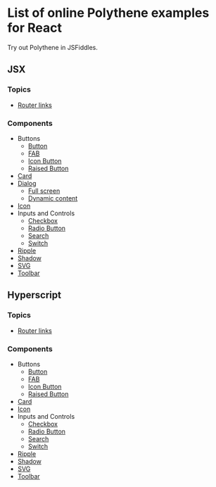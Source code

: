 # List of online Polythene examples for React

Try out Polythene in JSFiddles.

## JSX

### Topics

* [Router links](https://jsfiddle.net/ArthurClemens/1hm2w5xd/)

### Components

* Buttons
  * [Button](https://jsfiddle.net/ArthurClemens/5db99xoj/)
  * [FAB](https://jsfiddle.net/ArthurClemens/nj11av54/)
  * [Icon Button](https://jsfiddle.net/ArthurClemens/xuo1gow5/)
  * [Raised Button](https://jsfiddle.net/ArthurClemens/sbtonwbf/)
* [Card](https://jsfiddle.net/ArthurClemens/dhq3cLrv/)
* [Dialog](https://jsfiddle.net/ArthurClemens/m08o291L/)
  * [Full screen](https://jsfiddle.net/ArthurClemens/npq4phf3/)
  * [Dynamic content](https://jsfiddle.net/ArthurClemens/1fgh0bgt/)
* [Icon](https://jsfiddle.net/ArthurClemens/ep9pf5wp/)
* Inputs and Controls
  * [Checkbox](https://jsfiddle.net/ArthurClemens/hp6ksg2m/)
  * [Radio Button](https://jsfiddle.net/ArthurClemens/b1vbbLgw/)
  * [Search](https://jsfiddle.net/ArthurClemens/qm85uyd9/)
  * [Switch](https://jsfiddle.net/ArthurClemens/orqdxd4a/)
* [Ripple](https://jsfiddle.net/ArthurClemens/brx9wdhv/)
* [Shadow](https://jsfiddle.net/ArthurClemens/uej4sw3q/)
* [SVG](https://jsfiddle.net/ArthurClemens/qm31tx7b/)
* [Toolbar](https://jsfiddle.net/ArthurClemens/rgmzx6jr/)


## Hyperscript

### Topics

* [Router links](https://jsfiddle.net/ArthurClemens/gqef8c0g/)

### Components

* Buttons
  * [Button](https://jsfiddle.net/ArthurClemens/5z374g58/)
  * [FAB](https://jsfiddle.net/ArthurClemens/Lebqe5g2/)
  * [Icon Button](https://jsfiddle.net/ArthurClemens/xh7jgutu/)
  * [Raised Button](https://jsfiddle.net/ArthurClemens/hL8wmrpL/)
* [Card](https://jsfiddle.net/ArthurClemens/h6n5jzgd/)
* [Icon](https://jsfiddle.net/ArthurClemens/qhh725aa/)
* Inputs and Controls
  * [Checkbox](https://jsfiddle.net/ArthurClemens/g07snvox/)
  * [Radio Button](https://jsfiddle.net/ArthurClemens/fhqrcuL9/)
  * [Search](https://jsfiddle.net/ArthurClemens/hruxczph/)
  * [Switch](https://jsfiddle.net/ArthurClemens/0eaeadbm/)
* [Ripple](https://jsfiddle.net/ArthurClemens/L0e0bb68/)
* [Shadow](https://jsfiddle.net/ArthurClemens/ohuxgfef/)
* [SVG](https://jsfiddle.net/ArthurClemens/3v5v5kdb/)
* [Toolbar](https://jsfiddle.net/ArthurClemens/dg9f6day/)


